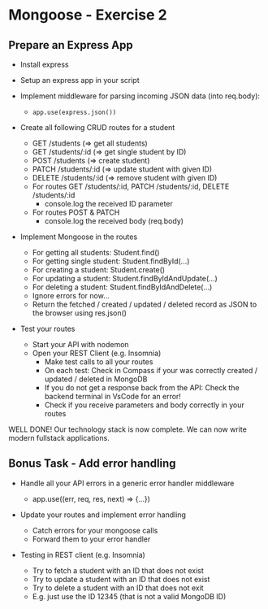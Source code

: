 # Mongoose - Exercise 2

## Prepare an Express App

* Install express
* Setup an express app in your script

* Implement middleware for parsing incoming JSON data (into req.body):
    * ` app.use(express.json()) `

* Create all following CRUD routes for a student
    * GET /students (=> get all students)
    * GET /students/:id (=> get single student by ID)
    * POST /students (=> create student)
    * PATCH /students/:id (=> update student with given ID)
    * DELETE /students/:id (=> remove student with given ID)
    * For routes GET /students/:id, PATCH /students/:id, DELETE /students/:id
        * console.log the received ID parameter
    * For routes POST & PATCH
        * console.log the received body (req.body)

* Implement Mongoose in the routes
    * For getting all students: Student.find()
    * For getting single student: Student.findById(...)
    * For creating a student: Student.create()
    * For updating a student: Student.findByIdAndUpdate(...)
    * For deleting a student: Student.findByIdAndDelete(...)
    * Ignore errors for now...
    * Return the fetched / created / updated / deleted record as JSON to the browser using res.json()


* Test your routes
    * Start your API with nodemon
    * Open your REST Client (e.g. Insomnia)
        * Make test calls to all your routes
        * On each test: Check in Compass if your was correctly created / updated / deleted in MongoDB
        * If you do not get a response back from the API: Check the backend terminal in VsCode for an error!
        * Check if you receive parameters and body correctly in your routes

WELL DONE! 
Our technology stack is now complete. We can now write modern fullstack applications.


## Bonus Task - Add error handling

* Handle all your API errors in a generic error handler middleware
    * app.use((err, req, res, next) => {...})

* Update your routes and implement error handling
    * Catch errors for your mongoose calls 
    * Forward them to your error handler

* Testing in REST client (e.g. Insomnia)
    * Try to fetch a student with an ID that does not exist
    * Try to update a student with an ID that does not exist
    * Try to delete a student with an ID that does not exit
    * E.g. just use the ID 12345 (that is not a valid MongoDB ID)

